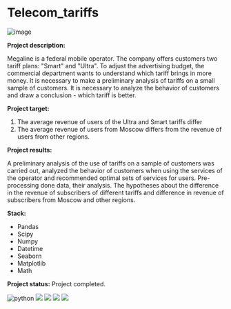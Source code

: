 # Telecom_tariffs
![image](https://img.freepik.com/free-vector/mobile-telecommunicatidigital-tower-background_1017-23175.jpg?w=1060&t=st=1666459835~exp=1666460435~hmac=722f5abc8341a71147f5850b62980dc15d50eb1a7fba9afb07f4aae317208d37)

**Project description:**

Megaline is a federal mobile operator. The company offers customers two tariff plans: "Smart" and "Ultra". To adjust the advertising budget, the commercial department wants to understand which tariff brings in more money. It is necessary to make a preliminary analysis of tariffs on a small sample of customers. It is necessary to analyze the behavior of customers and draw a conclusion - which tariff is better.

**Project target:** 

1. The average revenue of users of the Ultra and Smart tariffs differ
2. The average revenue of users from Moscow differs from the revenue of users from other regions.

**Project results:**

A preliminary analysis of the use of tariffs on a sample of customers was carried out,
analyzed the behavior of customers when using the services of the operator and
recommended optimal sets of services for users. Pre-processing done
data, their analysis. The hypotheses about the difference in the revenue of subscribers of different tariffs and
difference in revenue of subscribers from Moscow and other regions.

**Stack:**

- Pandas
- Scipy 
- Numpy
- Datetime 
- Seaborn 
- Matplotlib
- Math

**Project status:** Project completed.

![python](https://img.shields.io/badge/Python-3.9-blue)
<img src="https://img.shields.io/badge/Numpy-DarkSlateGray?style=flat&logo=NumPy&logoColor=ЦВЕТ ЛОГОТИПА"/>
<img src="https://img.shields.io/badge/Matplotlib-DarkCyan?style=flat&logo=&logoColor=ЦВЕТ ЛОГОТИПА"/>
<img src="https://img.shields.io/badge/Pandas-DarkSlateGray?style=flat&logo=pandas&logoColor=ЦВЕТ ЛОГОТИПА"/>
<img src="https://img.shields.io/badge/Seaborn-SkyBlue?style=flat&logo=&logoColor=ЦВЕТ ЛОГОТИПА"/>
